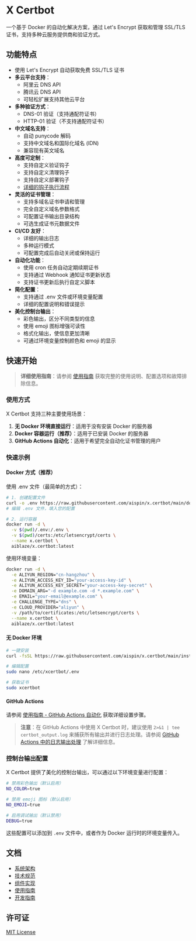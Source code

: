 # X Certbot

一个基于 Docker 的自动化解决方案，通过 Let's Encrypt 获取和管理 SSL/TLS 证书，支持多种云服务提供商和验证方式。

## 功能特点

- 使用 Let's Encrypt 自动获取免费 SSL/TLS 证书
- **多云平台支持**：
  - 阿里云 DNS API
  - 腾讯云 DNS API
  - 可轻松扩展支持其他云平台
- **多种验证方式**：
  - DNS-01 验证（支持通配符证书）
  - HTTP-01 验证（不支持通配符证书）
- **中文域名支持**：
  - 自动 punycode 解码
  - 支持中文域名和国际化域名 (IDN)
  - 兼容现有英文域名
- **高度可定制**：
  - 支持自定义验证钩子
  - 支持自定义清理钩子
  - 支持自定义部署钩子
  - [详细的钩子执行流程](docs/05-development-guide.md#8-钩子脚本与自动化流程)
- **灵活的证书管理**：
  - 支持多域名证书申请和管理
  - 完全自定义域名参数格式
  - 可配置证书输出目录结构
  - 可选生成证书元数据文件
- **CI/CD 友好**：
  - 详细的输出日志
  - 多种运行模式
  - 可配置完成后自动关闭或保持运行
- **自动化功能**：
  - 使用 cron 任务自动定期续期证书
  - 支持通过 Webhook 通知证书更新状态
  - 支持证书更新后执行自定义脚本
- **简化配置**：
  - 支持通过 .env 文件或环境变量配置
  - 详细的配置说明和错误提示
- **美化控制台输出**：
  - 彩色输出，区分不同类型的信息
  - 使用 emoji 图标增强可读性
  - 格式化输出，使信息更加清晰
  - 可通过环境变量控制颜色和 emoji 的显示

## 快速开始

> **详细使用指南**：请参阅 [使用指南](docs/04-usage-guide.md) 获取完整的使用说明、配置选项和故障排除信息。

### 使用方式

X Certbot 支持三种主要使用场景：

1. **无 Docker 环境直接运行**：适用于没有安装 Docker 的服务器
2. **Docker 容器运行（推荐）**：适用于已安装 Docker 的服务器
3. **GitHub Actions 自动化**：适用于希望完全自动化证书管理的用户

### 快速示例

#### Docker 方式（推荐）

使用 .env 文件（最简单的方式）：

```bash
# 1. 创建配置文件
curl -o .env https://raw.githubusercontent.com/aispin/x.certbot/main/docs/.env.example
# 编辑 .env 文件，填入您的配置

# 2. 运行容器
docker run -d \
  -v $(pwd)/.env:/.env \
  -v $(pwd)/certs:/etc/letsencrypt/certs \
  --name x.certbot \
  aiblaze/x.certbot:latest
```

使用环境变量：

```bash
docker run -d \
  -e ALIYUN_REGION="cn-hangzhou" \
  -e ALIYUN_ACCESS_KEY_ID="your-access-key-id" \
  -e ALIYUN_ACCESS_KEY_SECRET="your-access-key-secret" \
  -e DOMAIN_ARG="-d example.com -d *.example.com" \
  -e EMAIL="your-email@example.com" \
  -e CHALLENGE_TYPE="dns" \
  -e CLOUD_PROVIDER="aliyun" \
  -v /path/to/certificates:/etc/letsencrypt/certs \
  --name x.certbot \
  aiblaze/x.certbot:latest
```

#### 无 Docker 环境

```bash
# 一键安装
curl -fsSL https://raw.githubusercontent.com/aispin/x.certbot/main/install.sh | sudo bash

# 编辑配置
sudo nano /etc/xcertbot/.env

# 获取证书
sudo xcertbot
```

#### GitHub Actions

请参阅 [使用指南 - GitHub Actions 自动化](docs/04-usage-guide.md#4-场景三github-actions-自动化) 获取详细设置步骤。

> **注意**：在 GitHub Actions 中使用 X Certbot 时，建议使用 `2>&1 | tee certbot_output.log` 来捕获所有输出并进行日志处理。请参阅 [GitHub Actions 中的日志输出处理](docs/04-usage-guide.md#542-github-actions-中的日志输出处理) 了解详细信息。

### 控制台输出配置

X Certbot 提供了美化的控制台输出，可以通过以下环境变量进行配置：

```bash
# 禁用彩色输出（默认启用）
NO_COLOR=true

# 禁用 emoji 图标（默认启用）
NO_EMOJI=true

# 启用调试输出（默认禁用）
DEBUG=true
```

这些配置可以添加到 `.env` 文件中，或者作为 Docker 运行时的环境变量传入。

## 文档

- [系统架构](docs/01-system-architecture.md)
- [技术规范](docs/02-technical-specifications.md)
- [组件实现](docs/03-component-implementation.md)
- [使用指南](docs/04-usage-guide.md)
- [开发指南](docs/05-development-guide.md)

## 许可证

[MIT License](LICENSE)

